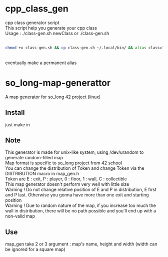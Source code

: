 # cpp_class_gen
cpp class generator script <br>
This script help you generate your cpp class <br>
Usage : ./class-gen.sh newClass or ./class-gen.sh <br>
<br>
```bash
chmod +x class-gen.sh && cp class-gen.sh ~/.local/bin/ && alias class="~/.local/bin/class-gen.sh" <br>
```
<br>
 eventually make a permanent alias <br>

 # so_long-map-generattor
A map generator  for so_long 42 project  (linux) <br>


## Install
just make in

## Note
This generator is made for unix-like system, using /dev/urandom to generate random-filled map <br>
Map format is specific to so_long project from 42 school <br>
You can change the distribution of Token and change Token via the DISTRIBUTION macro in map_gen.h <br>
Token are E : exit, P : player, 0 : floor, 1 : wall, C : collectible <br>
This map generator doesn't perform very well with little size <br>
Warning ! Do not change relative position of E and P in distribution, E first and P last. Otherwise you gonna have more than one exit and starting position <br>
Warning ! Due to random nature of the map, if you increase too much the wall in distribution, there will be no path possible and you'll end up with a non-valid map <br>

## Use
map_gen take 2 or 3 argument : map's name, height and width (width can be ignored for a square map) <br>

